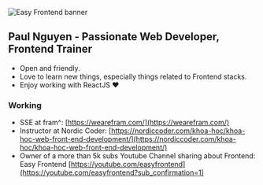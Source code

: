![Easy Frontend banner](https://res.cloudinary.com/kimwy/image/upload/v1594865704/easyfrontend/easy-frontend-banner_a40d3f.jpg)

## Paul Nguyen - Passionate Web Developer, Frontend Trainer

- Open and friendly.
- Love to learn new things, especially things related to Frontend stacks.
- Enjoy working with ReactJS ❤

### Working

- SSE at fram^: [https://wearefram.com/](https://wearefram.com/)
- Instructor at Nordic Coder: [https://nordiccoder.com/khoa-hoc/khoa-hoc-web-front-end-development/](https://nordiccoder.com/khoa-hoc/khoa-hoc-web-front-end-development/)
- Owner of a more than 5k subs Youtube Channel sharing about Frontend: Easy Frontend [https://youtube.com/easyfrontend](https://youtube.com/easyfrontend?sub_confirmation=1)
